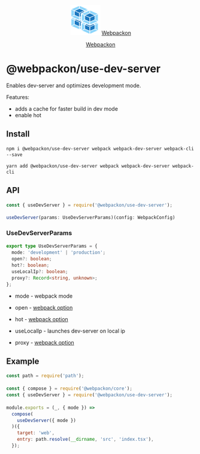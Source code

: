 <p align="center">
  <img src='https://raw.githubusercontent.com/AndTem/webpackon/master/images/logo.svg' height='80' width='80'>
  <a href="https://github.com/AndTem/webpackon#readme">Webpackon</a>
</p>
<p align="center">
  <a href="https://github.com/AndTem/webpackon#readme">Webpackon</a>
</p>

# @webpackon/use-dev-server

Enables dev-server and optimizes development mode.

Features:
- adds a cache for faster build in dev mode
- enable hot

## Install
```shell
npm i @webpackon/use-dev-server webpack webpack-dev-server webpack-cli --save
```

```shell
yarn add @webpackon/use-dev-server webpack webpack-dev-server webpack-cli
```

## API

```ts
const { useDevServer } = require('@webpackon/use-dev-server');

useDevServer(params: UseDevServerParams)(config: WebpackConfig)
```

### UseDevServerParams
```ts
export type UseDevServerParams = {
  mode: 'development' | 'production';
  open?: boolean;
  hot?: boolean;
  useLocalIp?: boolean;
  proxy?: Record<string, unknown>;
};
```

- mode - webpack mode

- open - [webpack option](https://webpack.js.org/configuration/dev-server/#devserveropen)

- hot - [webpack option](https://webpack.js.org/configuration/dev-server/#devserverhot)

- useLocalIp - launches dev-server on local ip

- proxy - [webpack option](https://webpack.js.org/configuration/dev-server/#devserverproxy)


## Example

```js
const path = require('path');

const { compose } = require('@webpackon/core');
const { useDevServer } = require('@webpackon/use-dev-server');

module.exports = (_, { mode }) =>
  compose(
    useDevServer({ mode })
  )({
    target: 'web',
    entry: path.resolve(__dirname, 'src', 'index.tsx'),
  });
```

